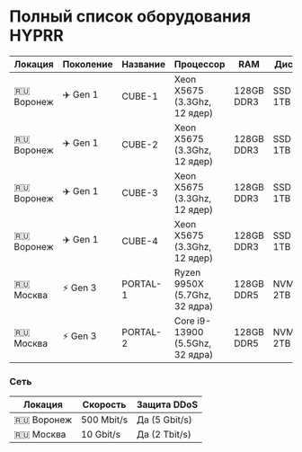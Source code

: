 # Полный список оборудования HYPRR

| Локация      | Поколение | Название | Процессор                       | RAM        | Диск     | Статус  |
|--------------|-----------|----------|---------------------------------|------------|----------|---------|
| 🇷🇺 Воронеж | ✈️ Gen 1  | CUBE-1   | Xeon X5675 (3.3Ghz, 12 ядер)    | 128GB DDR3 | SSD 1TB  | Активен |
| 🇷🇺 Воронеж | ✈️ Gen 1  | CUBE-2   | Xeon X5675 (3.3Ghz, 12 ядер)    | 128GB DDR3 | SSD 1TB  | Активен |
| 🇷🇺 Воронеж | ✈️ Gen 1  | CUBE-3   | Xeon X5675 (3.3Ghz, 12 ядер)    | 128GB DDR3 | SSD 1TB  | Резерв  |
| 🇷🇺 Воронеж | ✈️ Gen 1  | CUBE-4   | Xeon X5675 (3.3Ghz, 12 ядер)    | 128GB DDR3 | SSD 1TB  | Резерв  |
| 🇷🇺 Москва  | ⚡ Gen 3   | PORTAL-1 | Ryzen 9950X (5.7Ghz, 32 ядра)   | 128GB DDR5 | NVMe 2TB | Активен |
| 🇷🇺 Москва  | ⚡ Gen 3   | PORTAL-2 | Core i9-13900 (5.5Ghz, 32 ядра) | 128GB DDR5 | NVMe 2TB | Активен |

### Сеть

| Локация      | Скорость   | Защита DDoS   |
|--------------|------------|---------------|
| 🇷🇺 Воронеж | 500 Mbit/s | Да (5 Gbit/s) |
| 🇷🇺 Москва  | 10 Gbit/s  | Да (2 Tbit/s) |